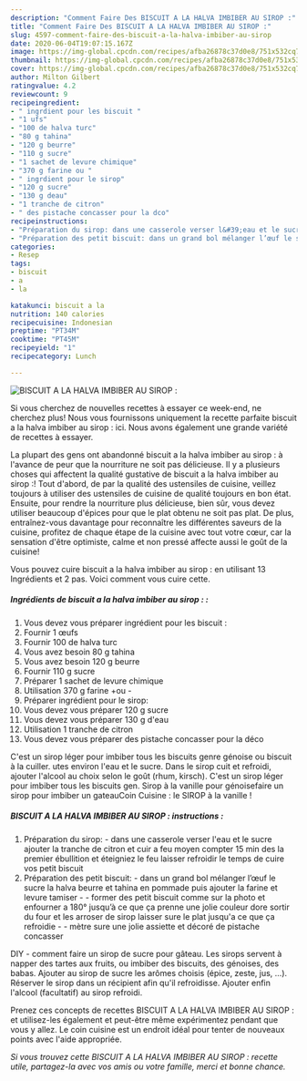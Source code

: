 ```yaml
---
description: "Comment Faire Des BISCUIT A LA HALVA IMBIBER AU SIROP :"
title: "Comment Faire Des BISCUIT A LA HALVA IMBIBER AU SIROP :"
slug: 4597-comment-faire-des-biscuit-a-la-halva-imbiber-au-sirop
date: 2020-06-04T19:07:15.167Z
image: https://img-global.cpcdn.com/recipes/afba26878c37d0e8/751x532cq70/biscuit-a-la-halva-imbiber-au-sirop-photo-principale-de-la-recette.jpg
thumbnail: https://img-global.cpcdn.com/recipes/afba26878c37d0e8/751x532cq70/biscuit-a-la-halva-imbiber-au-sirop-photo-principale-de-la-recette.jpg
cover: https://img-global.cpcdn.com/recipes/afba26878c37d0e8/751x532cq70/biscuit-a-la-halva-imbiber-au-sirop-photo-principale-de-la-recette.jpg
author: Milton Gilbert
ratingvalue: 4.2
reviewcount: 9
recipeingredient:
- " ingrdient pour les biscuit "
- "1 ufs"
- "100 de halva turc"
- "80 g tahina"
- "120 g beurre"
- "110 g sucre"
- "1 sachet de levure chimique"
- "370 g farine ou "
- " ingrdient pour le sirop"
- "120 g sucre"
- "130 g deau"
- "1 tranche de citron"
- " des pistache concasser pour la dco"
recipeinstructions:
- "Préparation du sirop: dans une casserole verser l&#39;eau et le sucre ajouter la tranche de citron et cuir a feu moyen compter 15 min des la premier ébullition et éteigniez le feu laisser refroidir le temps de cuire vos petit biscuit"
- "Préparation des petit biscuit: dans un grand bol mélanger l’œuf le sucre la halva beurre et tahina en pommade puis ajouter la farine et levure tamiser   former des petit biscuit comme sur la photo et enfourner a 180° jusqu’à ce que ça prenne une jolie couleur dore sortir du four et les arroser de sirop laisser sure le plat jusqu&#39;a ce que ça refroidie   mètre sure une jolie assiette et décoré de pistache concasser"
categories:
- Resep
tags:
- biscuit
- a
- la

katakunci: biscuit a la 
nutrition: 140 calories
recipecuisine: Indonesian
preptime: "PT34M"
cooktime: "PT45M"
recipeyield: "1"
recipecategory: Lunch

---
```



![BISCUIT A LA HALVA IMBIBER AU SIROP :](https://img-global.cpcdn.com/recipes/afba26878c37d0e8/751x532cq70/biscuit-a-la-halva-imbiber-au-sirop-photo-principale-de-la-recette.jpg)

Si vous cherchez de nouvelles recettes à essayer ce week-end, ne cherchez plus! Nous vous fournissons uniquement la recette parfaite biscuit a la halva imbiber au sirop : ici. Nous avons également une grande variété de recettes à essayer.

La plupart des gens ont abandonné biscuit a la halva imbiber au sirop : à l'avance de peur que la nourriture ne soit pas délicieuse. Il y a plusieurs choses qui affectent la qualité gustative de biscuit a la halva imbiber au sirop :! Tout d'abord, de par la qualité des ustensiles de cuisine, veillez toujours à utiliser des ustensiles de cuisine de qualité toujours en bon état. Ensuite, pour rendre la nourriture plus délicieuse, bien sûr, vous devez utiliser beaucoup d'épices pour que le plat obtenu ne soit pas plat. De plus, entraînez-vous davantage pour reconnaître les différentes saveurs de la cuisine, profitez de chaque étape de la cuisine avec tout votre cœur, car la sensation d'être optimiste, calme et non pressé affecte aussi le goût de la cuisine!

<!--inarticleads1-->

Vous pouvez cuire biscuit a la halva imbiber au sirop : en utilisant 13 Ingrédients et 2 pas. Voici comment vous cuire cette.

##### Ingrédients de biscuit a la halva imbiber au sirop : :

1. Vous devez vous préparer  ingrédient pour les biscuit :
1. Fournir 1 œufs
1. Fournir 100 de halva turc
1. Vous avez besoin 80 g tahina
1. Vous avez besoin 120 g beurre
1. Fournir 110 g sucre
1. Préparer 1 sachet de levure chimique
1. Utilisation 370 g farine +ou -
1. Préparer  ingrédient pour le sirop:
1. Vous devez vous préparer 120 g sucre
1. Vous devez vous préparer 130 g d&#39;eau
1. Utilisation 1 tranche de citron
1. Vous devez vous préparer  ​​​​​​​des pistache concasser pour la déco


C&#39;est un sirop léger pour imbiber tous les biscuits genre génoise ou biscuit à la cuiller. utes environ l&#39;eau et le sucre. Dans le sirop cuit et refroidi, ajouter l&#39;alcool au choix selon le goût (rhum, kirsch). C&#39;est un sirop léger pour imbiber tous les biscuits gen. Sirop à la vanille pour génoisefaire un sirop pour imbiber un gateauCoin Cuisine : le SIROP à la vanille ! 

<!--inarticleads2-->

##### BISCUIT A LA HALVA IMBIBER AU SIROP : instructions :

1. Préparation du sirop: - dans une casserole verser l&#39;eau et le sucre ajouter la tranche de citron et cuir a feu moyen compter 15 min des la premier ébullition et éteigniez le feu laisser refroidir le temps de cuire vos petit biscuit
1. Préparation des petit biscuit: - dans un grand bol mélanger l’œuf le sucre la halva beurre et tahina en pommade puis ajouter la farine et levure tamiser  -  - former des petit biscuit comme sur la photo et enfourner a 180° jusqu’à ce que ça prenne une jolie couleur dore sortir du four et les arroser de sirop laisser sure le plat jusqu&#39;a ce que ça refroidie  -  - mètre sure une jolie assiette et décoré de pistache concasser


DIY - comment faire un sirop de sucre pour gâteau. Les sirops servent à napper des tartes aux fruits, ou imbiber des biscuits, des génoises, des babas. Ajouter au sirop de sucre les arômes choisis (épice, zeste, jus, …). Réserver le sirop dans un récipient afin qu&#39;il refroidisse. Ajouter enfin l&#39;alcool (facultatif) au sirop refroidi. 

<!--inarticleads1-->

<p>
Prenez ces concepts de recettes BISCUIT A LA HALVA IMBIBER AU SIROP : et utilisez-les également et peut-être même expérimentez pendant que vous y allez. Le coin cuisine est un endroit idéal pour tenter de nouveaux points avec l'aide appropriée.
</p>

<p>
<i>Si vous trouvez cette BISCUIT A LA HALVA IMBIBER AU SIROP : recette utile, partagez-la avec vos amis ou votre famille, merci et bonne chance.</i>
</p>
